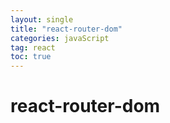 ```yaml
---
layout: single
title: "react-router-dom"
categories: javaScript
tag: react
toc: true
---
```


# react-router-dom


